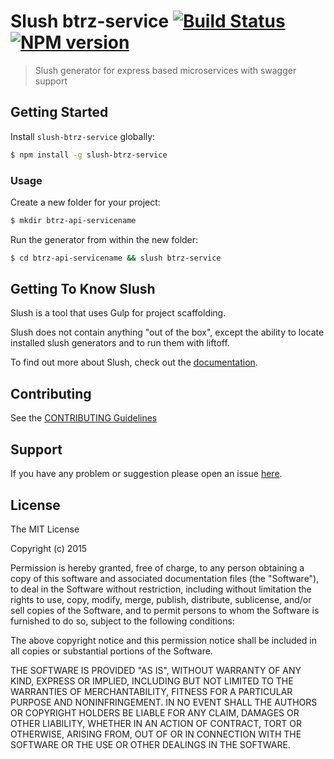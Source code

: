# Slush btrz-service [![Build Status](https://secure.travis-ci.org/Betterez/slush-btrz-service.png?branch=master)](https://travis-ci.org/Betterez/slush-btrz-service) [![NPM version](https://badge-me.herokuapp.com/api/npm/slush-btrz-service.png)](http://badges.enytc.com/for/npm/slush-btrz-service)

> Slush generator for express based microservices with swagger support


## Getting Started

Install `slush-btrz-service` globally:

```bash
$ npm install -g slush-btrz-service
```

### Usage

Create a new folder for your project:

```bash
$ mkdir btrz-api-servicename
```

Run the generator from within the new folder:

```bash
$ cd btrz-api-servicename && slush btrz-service
```

## Getting To Know Slush

Slush is a tool that uses Gulp for project scaffolding.

Slush does not contain anything "out of the box", except the ability to locate installed slush generators and to run them with liftoff.

To find out more about Slush, check out the [documentation](https://github.com/slushjs/slush).

## Contributing

See the [CONTRIBUTING Guidelines](https://github.com/Betterez/slush-btrz-service/blob/master/CONTRIBUTING.md)

## Support
If you have any problem or suggestion please open an issue [here](https://github.com/Betterez/slush-btrz-service/issues).

## License 

The MIT License

Copyright (c) 2015

Permission is hereby granted, free of charge, to any person
obtaining a copy of this software and associated documentation
files (the "Software"), to deal in the Software without
restriction, including without limitation the rights to use,
copy, modify, merge, publish, distribute, sublicense, and/or sell
copies of the Software, and to permit persons to whom the
Software is furnished to do so, subject to the following
conditions:

The above copyright notice and this permission notice shall be
included in all copies or substantial portions of the Software.

THE SOFTWARE IS PROVIDED "AS IS", WITHOUT WARRANTY OF ANY KIND,
EXPRESS OR IMPLIED, INCLUDING BUT NOT LIMITED TO THE WARRANTIES
OF MERCHANTABILITY, FITNESS FOR A PARTICULAR PURPOSE AND
NONINFRINGEMENT. IN NO EVENT SHALL THE AUTHORS OR COPYRIGHT
HOLDERS BE LIABLE FOR ANY CLAIM, DAMAGES OR OTHER LIABILITY,
WHETHER IN AN ACTION OF CONTRACT, TORT OR OTHERWISE, ARISING
FROM, OUT OF OR IN CONNECTION WITH THE SOFTWARE OR THE USE OR
OTHER DEALINGS IN THE SOFTWARE.

